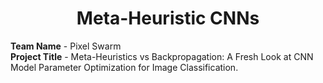 # <center>Meta-Heuristic CNNs</center>

**Team Name** - Pixel Swarm <br>
**Project Title** - Meta-Heuristics vs Backpropagation: A Fresh Look at CNN Model Parameter Optimization for Image Classification.

